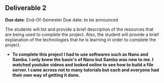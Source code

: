 ## Deliverable 2
**Due date**: End-Of-Semester Due date: to be announced

The students will list and provide a brief description of the resources that are being used to complete the project. Also, the student will provide a brief explanation of the technologies that he is learning in order to complete the project.


* **To complete this project I had to use softwares such as Nano and Samba. I only knew the basic's of Nano but Samba was new to me. I watched youtube videos and looked online to see how to build a file server. I came across not to many tutorials but each and everyone had their own way of getting it done.**

